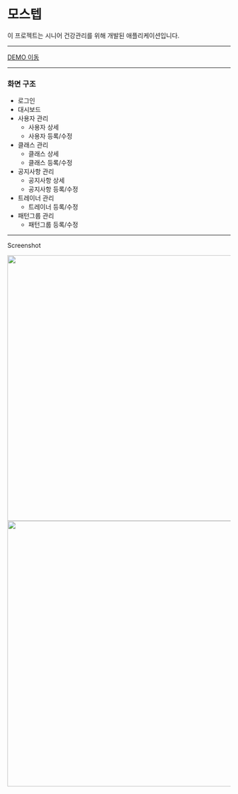 # 모스텝

이 프로젝트는 시니어 건강관리를 위해 개발된 애플리케이션입니다.

---

<a href="https://haemi-jeon.github.io/PF-02/" target="_blank">DEMO 이동</a>

---

### 화면 구조

- 로그인
- 대시보드
- 사용자 관리
  - 사용자 상세
  - 사용자 등록/수정
- 클래스 관리
  - 클래스 상세
  - 클래스 등록/수정
- 공지사항 관리
  - 공지사항 상세
  - 공지사항 등록/수정
- 트레이너 관리
  - 트레이너 등록/수정
- 패턴그룹 관리
  - 패턴그룹 등록/수정

---

Screenshot

<img src="https://github.com/haemi-jeon/PF-02/issues/1#issue-2534828009" width="600px" />
<img src="https://github.com/haemi-jeon/PF-02/issues/2#issue-2534828984" width="600px" />
